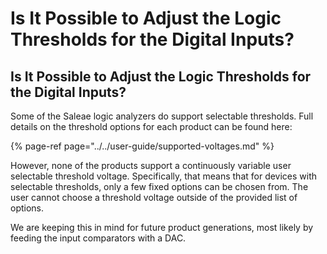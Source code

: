 # Is It Possible to Adjust the Logic Thresholds for the Digital Inputs?

## Is It Possible to Adjust the Logic Thresholds for the Digital Inputs?

Some of the Saleae logic analyzers do support selectable thresholds. Full details on the threshold options for each product can be found here:

{% page-ref page="../../user-guide/supported-voltages.md" %}

However, none of the products support a continuously variable user selectable threshold voltage. Specifically, that means that for devices with selectable thresholds, only a few fixed options can be chosen from. The user cannot choose a threshold voltage outside of the provided list of options.

We are keeping this in mind for future product generations, most likely by feeding the input comparators with a DAC.

